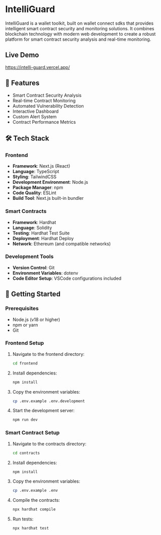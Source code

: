 # IntelliGuard

IntelliGuard is a wallet toolkit, built on wallet connect sdks that provides intelligent smart contract security and monitoring solutions. It combines blockchain technology with modern web development to create a robust platform for smart contract security analysis and real-time monitoring.

## Live Demo
https://intelli-guard.vercel.app/

## 🚀 Features

- Smart Contract Security Analysis
- Real-time Contract Monitoring
- Automated Vulnerability Detection
- Interactive Dashboard
- Custom Alert System
- Contract Performance Metrics

## 🛠 Tech Stack

### Frontend
- **Framework**: Next.js (React)
- **Language**: TypeScript
- **Styling**: TailwindCSS
- **Development Environment**: Node.js
- **Package Manager**: npm
- **Code Quality**: ESLint
- **Build Tool**: Next.js built-in bundler

### Smart Contracts
- **Framework**: Hardhat
- **Language**: Solidity
- **Testing**: Hardhat Test Suite
- **Deployment**: Hardhat Deploy
- **Network**: Ethereum (and compatible networks)

### Development Tools
- **Version Control**: Git
- **Environment Variables**: dotenv
- **Code Editor Setup**: VSCode configurations included

## 🚀 Getting Started

### Prerequisites
- Node.js (v18 or higher)
- npm or yarn
- Git

### Frontend Setup
1. Navigate to the frontend directory:
   ```bash
   cd frontend
   ```
2. Install dependencies:
   ```bash
   npm install
   ```
3. Copy the environment variables:
   ```bash
   cp .env.example .env.development
   ```
4. Start the development server:
   ```bash
   npm run dev
   ```

### Smart Contract Setup
1. Navigate to the contracts directory:
   ```bash
   cd contracts
   ```
2. Install dependencies:
   ```bash
   npm install
   ```
3. Copy the environment variables:
   ```bash
   cp .env.example .env
   ```
4. Compile the contracts:
   ```bash
   npx hardhat compile
   ```
5. Run tests:
   ```bash
   npx hardhat test
   ```

